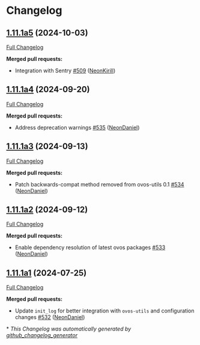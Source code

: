 # Changelog

## [1.11.1a5](https://github.com/NeonGeckoCom/neon-utils/tree/1.11.1a5) (2024-10-03)

[Full Changelog](https://github.com/NeonGeckoCom/neon-utils/compare/1.11.1a4...1.11.1a5)

**Merged pull requests:**

- Integration with Sentry [\#509](https://github.com/NeonGeckoCom/neon-utils/pull/509) ([NeonKirill](https://github.com/NeonKirill))

## [1.11.1a4](https://github.com/NeonGeckoCom/neon-utils/tree/1.11.1a4) (2024-09-20)

[Full Changelog](https://github.com/NeonGeckoCom/neon-utils/compare/1.11.1a3...1.11.1a4)

**Merged pull requests:**

- Address deprecation warnings [\#535](https://github.com/NeonGeckoCom/neon-utils/pull/535) ([NeonDaniel](https://github.com/NeonDaniel))

## [1.11.1a3](https://github.com/NeonGeckoCom/neon-utils/tree/1.11.1a3) (2024-09-13)

[Full Changelog](https://github.com/NeonGeckoCom/neon-utils/compare/1.11.1a2...1.11.1a3)

**Merged pull requests:**

- Patch backwards-compat method removed from ovos-utils 0.1 [\#534](https://github.com/NeonGeckoCom/neon-utils/pull/534) ([NeonDaniel](https://github.com/NeonDaniel))

## [1.11.1a2](https://github.com/NeonGeckoCom/neon-utils/tree/1.11.1a2) (2024-09-12)

[Full Changelog](https://github.com/NeonGeckoCom/neon-utils/compare/1.11.1a1...1.11.1a2)

**Merged pull requests:**

- Enable dependency resolution of latest ovos packages [\#533](https://github.com/NeonGeckoCom/neon-utils/pull/533) ([NeonDaniel](https://github.com/NeonDaniel))

## [1.11.1a1](https://github.com/NeonGeckoCom/neon-utils/tree/1.11.1a1) (2024-07-25)

[Full Changelog](https://github.com/NeonGeckoCom/neon-utils/compare/1.11.0...1.11.1a1)

**Merged pull requests:**

- Update `init_log` for better integration with `ovos-utils` and configuration changes [\#532](https://github.com/NeonGeckoCom/neon-utils/pull/532) ([NeonDaniel](https://github.com/NeonDaniel))



\* *This Changelog was automatically generated by [github_changelog_generator](https://github.com/github-changelog-generator/github-changelog-generator)*
